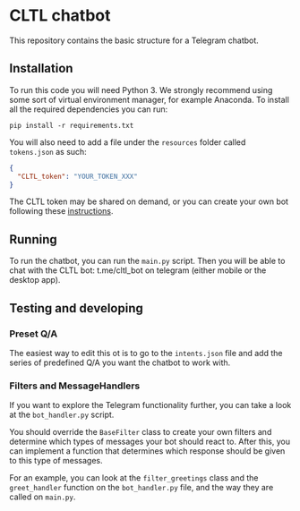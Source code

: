 # CLTL chatbot

This repository contains the basic structure for a Telegram chatbot.


## Installation 
To run this code you will need Python 3. We strongly recommend using some sort of virtual environment manager, for example Anaconda. To install all the required dependencies you can run:

```
pip install -r requirements.txt
```

You will also need to add a file under the ```resources``` folder called ```tokens.json``` as such:

```json
{
  "CLTL_token": "YOUR_TOKEN_XXX"
}
```

The CLTL token may be shared on demand, or you can create your own bot following these [instructions](https://core.telegram.org/bots#3-how-do-i-create-a-bot).


## Running
To run the chatbot, you can run the ```main.py``` script. Then you will be able to chat with the CLTL bot: t.me/cltl_bot on telegram (either mobile or the desktop app). 

## Testing and developing 

### Preset Q/A
The easiest way to edit this ot is to go to the ```intents.json``` file and add the series of predefined Q/A you want the chatbot to work with.

### Filters and MessageHandlers
If you want to explore the Telegram functionality further, you can take a look at the ```bot_handler.py``` script.

You should override the ```BaseFilter``` class to create your own filters and determine which types of messages your bot should react to. 
After this, you can implement a function that determines which response should be given to this type of messages.

For an example, you can look at the ```filter_greetings``` class and the ```greet_handler``` function on the ```bot_handler.py``` file, and the way they are called on ```main.py```.


